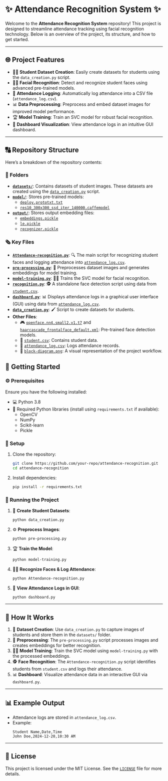 # ✨ Attendance Recognition System ✨

Welcome to the **Attendance Recognition System** repository! This project is designed to streamline attendance tracking using facial recognition technology. Below is an overview of the project, its structure, and how to get started.

---

## 🌐 Project Features

- 👨‍🎓 **Student Dataset Creation**: Easily create datasets for students using the `data_creation.py` script.
- 🕵️‍♂️ **Facial Recognition**: Detect and recognize student faces using advanced pre-trained models.
- 📃 **Attendance Logging**: Automatically log attendance into a CSV file (`attendance_log.csv`).
- 📊 **Data Preprocessing**: Preprocess and embed dataset images for improved model performance.
- 🏆 **Model Training**: Train an SVC model for robust facial recognition.
- 🔄 **Dashboard Visualization**: View attendance logs in an intuitive GUI dashboard.

---

## 🔠 Repository Structure

Here’s a breakdown of the repository contents:

### 📂 Folders
- **[`datasets/`](datasets/)**: Contains datasets of student images. These datasets are created using the [`data_creation.py`](data_creation.py) script.
- **[`model/`](model/)**: Stores pre-trained models:
  - [`deploy.prototxt.txt`](model/deploy.prototxt.txt)
  - [`res10_300x300_ssd_iter_140000.caffemodel`](model/res10_300x300_ssd_iter_140000.caffemodel)
- **[`output/`](output/)**: Stores output embedding files:
  - [`embeddings.pickle`](output/embeddings.pickle)
  - [`le.pickle`](output/le.pickle)
  - [`recognizer.pickle`](output/recognizer.pickle)

### 🗞️ Key Files

- **[`Attendance-recognition.py`](https://github.com/nasim-raj-laskar/FaceRec-Attendance/blob/main/Attendence-rcognition.py)**: 🔍 The main script for recognizing student faces and logging attendance into [`attendance_log.csv`](attendance_log.csv).
- **[`pre-processing.py`](https://github.com/nasim-raj-laskar/FaceRec-Attendance/blob/main/pre-proccessing.py)**: 🔄 Preprocesses dataset images and generates embeddings for model training.
- **[`model-training.py`](model-training.py)**: 🏋️‍♂️ Trains the SVC model for facial recognition.
- **[`recognition.py`](recognition.py)**: 🕵️ A standalone face detection script using data from [`student.csv`](student.csv).
- **[`dashboard.py`](dashboard.py)**: 📊 Displays attendance logs in a graphical user interface (GUI) using data from [`attendance_log.csv`](attendance_log.csv).
- **[`data_creation.py`](data_creation.py)**: 🖌 Script to create datasets for students.
- **Other Files**:
  - 🎮 [`openface.nn4.small2.v1.t7`](openface.nn4.small2.v1.t7) and [`haarcascade_frontalface_default.xml`](haarcascade_frontalface_default.xml): Pre-trained face detection models.
  - 📄 [`student.csv`](student.csv): Contains student data.
  - 📃 [`attendance_log.csv`](attendance_log.csv): Logs attendance records.
  - 🎨 [`block-diagram.png`](block-diagram.png): A visual representation of the project workflow.


## 🚀 Getting Started

### ⚙️ Prerequisites

Ensure you have the following installed:

- 💻 Python 3.8
- 📖 Required Python libraries (install using `requirements.txt` if available):
  - OpenCV
  - NumPy
  - Scikit-learn
  - Pickle

### 🔧 Setup

1. Clone the repository:
   ```bash
   git clone https://github.com/your-repo/attendance-recognition.git
   cd attendance-recognition
   ```
2. Install dependencies:
   ```bash
   pip install -r requirements.txt
   ```

### 🚪 Running the Project

1. 📸 **Create Student Datasets**:
   ```bash
   python data_creation.py
   ```
2. ⚙️ **Preprocess Images**:
   ```bash
   python pre-processing.py
   ```
3. 🏆 **Train the Model**:
   ```bash
   python model-training.py
   ```
4. 🕵️‍♂️ **Recognize Faces & Log Attendance**:
   ```bash
   python Attendance-recognition.py
   ```
5. 🔧 **View Attendance Logs in GUI**:
   ```bash
   python dashboard.py
   ```

---

## 🔧 How It Works

1. 📸 **Dataset Creation**: Use `data_creation.py` to capture images of students and store them in the `datasets/` folder.
2. 🔄 **Preprocessing**: The `pre-processing.py` script processes images and creates embeddings for better recognition.
3. 🏋️‍♂️ **Model Training**: Train the SVC model using `model-training.py` with the processed embeddings.
4. 🕵️ **Face Recognition**: The `Attendance-recognition.py` script identifies students from `student.csv` and logs their attendance.
5. 📊 **Dashboard**: Visualize attendance data in an interactive GUI via `dashboard.py`.

---



## 📊 Example Output

- Attendance logs are stored in `attendance_log.csv`.
- Example:
  ```csv
  Student Name,Date,Time
  John Doe,2024-12-20,10:30 AM
  ```

---

## 🔧 License

This project is licensed under the MIT License. See the [`LICENSE`](https://github.com/nasim-raj-laskar/FaceRec-Attendance/blob/main/LICENSE) file for more details.



